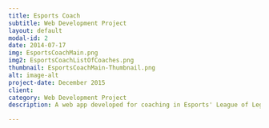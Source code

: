 ```yaml
---
title: Esports Coach
subtitle: Web Development Project
layout: default
modal-id: 2
date: 2014-07-17
img: EsportsCoachMain.png
img2: EsportsCoachListOfCoaches.png
thumbnail: EsportsCoachMain-Thumbnail.png
alt: image-alt
project-date: December 2015
client:
category: Web Development Project
description: A web app developed for coaching in Esports' League of Legends.

---
```


